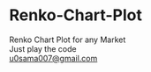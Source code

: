 # Renko-Chart-Plot
Renko Chart Plot for any Market <br> Just play the code <br> u0sama007@gmail.com

